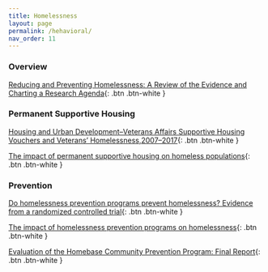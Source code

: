 ```yaml
---
title: Homelessness
layout: page
permalink: /hehavioral/
nav_order: 11
---
```


### **Overview**

[Reducing and Preventing Homelessness: A Review of the Evidence and Charting a Research Agenda](https://www.nber.org/papers/w26232){: .btn .btn-white }

### **Permanent Supportive Housing**

[Housing and Urban Development–Veterans Affairs Supportive Housing Vouchers and Veterans’ Homelessness,2007–2017](https://leo.nd.edu/assets/393331/hud_vash_and_veterans_homelessness_journal_article.pdf){: .btn .btn-white }

[The impact of permanent supportive housing on homeless populations](https://www.sciencedirect.com/science/article/pii/S1051137715300474){: .btn .btn-white }

### **Prevention**

[Do homelessness prevention programs prevent homelessness? Evidence from a randomized controlled trial](https://sites.google.com/site/davidcphillipseconomics/research){: .btn .btn-white }

[The impact of homelessness prevention programs on homelessness](https://www.science.org/doi/10.1126/science.aag0833){: .btn .btn-white }

[Evaluation of the Homebase Community Prevention Program: Final Report](https://www.abtassociates.com/insights/publications/report/evaluation-of-the-homebase-community-prevention-program-final-report){: .btn .btn-white }



